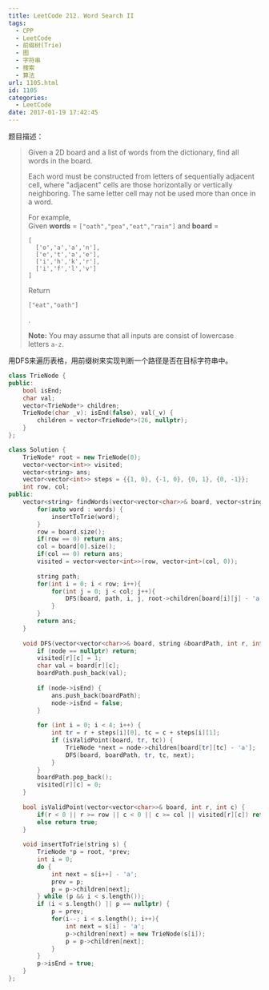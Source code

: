 ```yaml
---
title: LeetCode 212. Word Search II
tags:
  - CPP
  - LeetCode
  - 前缀树(Trie)
  - 图
  - 字符串
  - 搜索
  - 算法
url: 1105.html
id: 1105
categories:
  - LeetCode
date: 2017-01-19 17:42:45
---
```

题目描述：

> Given a 2D board and a list of words from the dictionary, find all words in the board.
>
> Each word must be constructed from letters of sequentially adjacent cell, where "adjacent" cells are those horizontally or vertically neighboring. The same letter cell may not be used more than once in a word.
>
> For example,
> Given **words** = `["oath","pea","eat","rain"]` and **board** =
>
> ```
> [
>   ['o','a','a','n'],
>   ['e','t','a','e'],
>   ['i','h','k','r'],
>   ['i','f','l','v']
> ]
>
> ```
>
> Return 
>
> ```
> ["eat","oath"]
> ```
>
> .
>
> **Note:**
> You may assume that all inputs are consist of lowercase letters `a-z`.

用DFS来遍历表格，用前缀树来实现判断一个路径是否在目标字符串中。

```cpp
class TrieNode {
public:
    bool isEnd;
    char val;
    vector<TrieNode*> children;
    TrieNode(char _v): isEnd(false), val(_v) {
        children = vector<TrieNode*>(26, nullptr);
    }
};

class Solution {
    TrieNode* root = new TrieNode(0);
    vector<vector<int>> visited;
    vector<string> ans;
    vector<vector<int>> steps = {{1, 0}, {-1, 0}, {0, 1}, {0, -1}};
    int row, col;
public:
    vector<string> findWords(vector<vector<char>>& board, vector<string>& words) {
        for(auto word : words) {
            insertToTrie(word);
        }
        row = board.size();
        if(row == 0) return ans;
        col = board[0].size();
        if(col == 0) return ans;
        visited = vector<vector<int>>(row, vector<int>(col, 0));
        
        string path;
        for(int i = 0; i < row; i++){
            for(int j = 0; j < col; j++){
                DFS(board, path, i, j, root->children[board[i][j] - 'a']);
            }
        }
        return ans;
    }
    
    void DFS(vector<vector<char>>& board, string &boardPath, int r, int c, TrieNode *node) {
        if (node == nullptr) return;
        visited[r][c] = 1;
        char val = board[r][c];
        boardPath.push_back(val);
        
        if (node->isEnd) {
            ans.push_back(boardPath); 
            node->isEnd = false;
        }
        
        for (int i = 0; i < 4; i++) {
            int tr = r + steps[i][0], tc = c + steps[i][1];
            if (isValidPoint(board, tr, tc)) {
                TrieNode *next = node->children[board[tr][tc] - 'a'];
                DFS(board, boardPath, tr, tc, next);
            }
        }
        boardPath.pop_back();
        visited[r][c] = 0;
    }
    
    bool isValidPoint(vector<vector<char>>& board, int r, int c) {
        if(r < 0 || r >= row || c < 0 || c >= col || visited[r][c]) return false;
        else return true;
    }
    
    void insertToTrie(string s) {
        TrieNode *p = root, *prev;
        int i = 0;
        do {
            int next = s[i++] - 'a';
            prev = p;
            p = p->children[next];
        } while (p && i < s.length());
        if (i < s.length() || p == nullptr) {
            p = prev;
            for(i--; i < s.length(); i++){
                int next = s[i] - 'a';
                p->children[next] = new TrieNode(s[i]);
                p = p->children[next];
            }
        }
        p->isEnd = true;
    }
};
```

